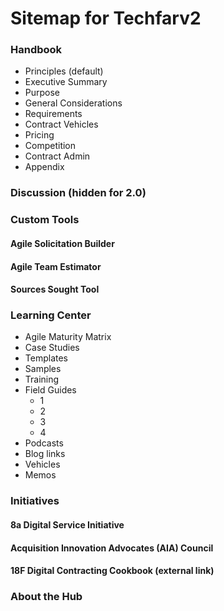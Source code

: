 # Sitemap for Techfarv2

### Handbook
- Principles (default)
- Executive Summary
- Purpose
- General Considerations
- Requirements
- Contract Vehicles
- Pricing
- Competition
- Contract Admin
- Appendix
### Discussion (hidden for 2.0)
### Custom Tools
  #### Agile Solicitation Builder
  #### Agile Team Estimator
  #### Sources Sought Tool
### Learning Center
- Agile Maturity Matrix
- Case Studies
- Templates
- Samples
- Training
- Field Guides
  - 1
  - 2
  - 3
  - 4
- Podcasts
- Blog links
- Vehicles
- Memos
### Initiatives
  #### 8a Digital Service Initiative
  #### Acquisition Innovation Advocates (AIA) Council
  #### 18F Digital Contracting Cookbook (external link)
### About the Hub
